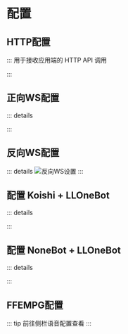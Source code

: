 # 配置
## HTTP配置
::: 用于接收应用端的 HTTP API 调用

::: 
## 正向WS配置
::: details

::: 
## 反向WS配置
::: details
![反向WS设置](/asset/img/RWS_Config.png)
::: 

## 配置 Koishi + LLOneBot
::: details

::: 
## 配置 NoneBot + LLOneBot
::: details

::: 
## FFEMPG配置
::: tip
前往侧栏语音配置查看
::: 